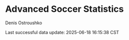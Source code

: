 # Advanced Soccer Statistics
Denis Ostroushko

<!-- gfm -->

Last successful data update: 2025-06-18 16:15:38 CST
